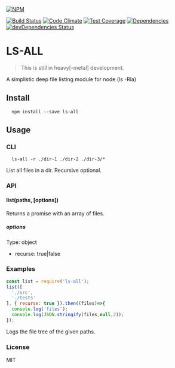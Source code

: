 [![NPM](https://nodei.co/npm/ls-all.png)](https://nodei.co/npm/ls-all/)

[![Build Status](https://travis-ci.org/cantidio/node-ls-all.svg?branch=master)](https://travis-ci.org/cantidio/node-ls-all)
[![Code Climate](https://codeclimate.com/github/cantidio/node-ls-all/badges/gpa.svg)](https://codeclimate.com/github/cantidio/node-ls-all)
[![Test Coverage](https://codeclimate.com/github/cantidio/node-ls-all/badges/coverage.svg)](https://codeclimate.com/github/cantidio/node-ls-all/coverage)
[![Dependencies](https://david-dm.org/cantidio/node-ls-all.svg)](https://david-dm.org/cantidio/node-ls-all)
[![devDependencies Status](https://david-dm.org/cantidio/node-ls-all/dev-status.svg)](https://david-dm.org/cantidio/node-ls-all#info=devDependencies)


# LS-ALL
> This is still in heavy[-metal] development.

A simplistic deep file listing module for node (ls -Rla)

## Install
```
  npm install --save ls-all
```
## Usage
### CLI
```
  ls-all -r ./dir-1 ./dir-2 ./dir-3/*
```
List all files in a dir. Recursive optional.

### API
#### list(paths, [options])
Returns a promise with an array of files.

##### options
Type: object
* recurse: true|false

### Examples
```js
const list = require('ls-all');
list([
  './src',
  './tests'
], { recurse: true }).then((files)=>{
  console.log('files');
  console.log(JSON.stringify(files,null,2));
});
```
Logs the file tree of the given paths.

### License
MIT
